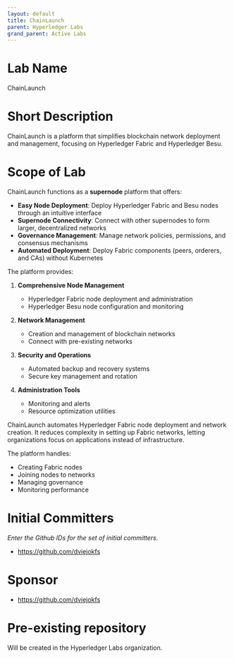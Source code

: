 ```yaml
---
layout: default
title: ChainLaunch
parent: Hyperledger Labs
grand_parent: Active Labs
---
```

# Lab Name
ChainLaunch

# Short Description
ChainLaunch is a platform that simplifies blockchain network deployment and management, focusing on Hyperledger Fabric and Hyperledger Besu.

# Scope of Lab
ChainLaunch functions as a **supernode** platform that offers:

- **Easy Node Deployment**: Deploy Hyperledger Fabric and Besu nodes through an intuitive interface
- **Supernode Connectivity**: Connect with other supernodes to form larger, decentralized networks
- **Governance Management**: Manage network policies, permissions, and consensus mechanisms
- **Automated Deployment**: Deploy Fabric components (peers, orderers, and CAs) without Kubernetes

The platform provides:

1. **Comprehensive Node Management**
   - Hyperledger Fabric node deployment and administration
   - Hyperledger Besu node configuration and monitoring

2. **Network Management**
   - Creation and management of blockchain networks
   - Connect with pre-existing networks

3. **Security and Operations**
   - Automated backup and recovery systems
   - Secure key management and rotation
   
4. **Administration Tools**
   - Monitoring and alerts
   - Resource optimization utilities

ChainLaunch automates Hyperledger Fabric node deployment and network creation. It reduces complexity in setting up Fabric networks, letting organizations focus on applications instead of infrastructure.

The platform handles:
- Creating Fabric nodes
- Joining nodes to networks
- Managing governance
- Monitoring performance

# Initial Committers
_Enter the Github IDs for the set of initial committers._
- https://github.com/dviejokfs

# Sponsor
- https://github.com/dviejokfs

# Pre-existing repository

Will be created in the Hyperledger Labs organization.
